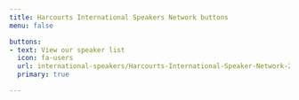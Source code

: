 ```yaml
---
title: Harcourts International Speakers Network buttons
menu: false

buttons:
- text: View our speaker list
  icon: fa-users
  url: international-speakers/Harcourts-International-Speaker-Network-2016-01-14.pdf
  primary: true

---
```

